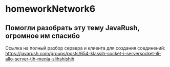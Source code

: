 # homeworkNetwork6

## Помогли разобрать эту тему JavaRush, огромное им спасибо
Ссылка на полный разбор сервера и клиента для создания соединений:
https://javarush.com/groups/posts/654-klassih-socket-i-serversocket-ili-allo-server-tih-menja-slihshishjh
